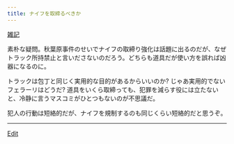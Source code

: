 ```yaml
---
title: ナイフを取締るべきか
---
```

[雑記](/雑記)

素朴な疑問。秋葉原事件のせいでナイフの取締り強化は話題に出るのだが、なぜトラック所持禁止と言いださないのだろう。どちらも道具だが使い方を誤れば凶器になるのに。



トラックは包丁と同じく実用的な目的があるからいいのか? じゃあ実用的でないフェラーリはどうだ? 道具をいくら取締っても、犯罪を減らす役には立たないと、冷静に言うマスコミがひとつもないのが不思議だ。



犯人の行動は短絡的だが、ナイフを規制するのも同じくらい短絡的だと思うぞ。

<!--  -->


----

[Edit](https://github.com/vitroid/vitroid.github.io/edit/master/MD/ナイフを取締るべきか.md)


